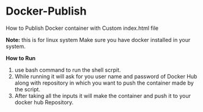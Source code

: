 # Docker-Publish
How to Publish Docker container with Custom index.html file 

**Note:** this is for linux system
Make sure you have docker installed in your system.

**How to Run**
1. use bash command to run the shell scrpit.
2. While running it will ask for you user name and password of Docker Hub along with repository in which you want to push the container made by the script.
3. After taking all the inputs it will make the container and push it to your docker hub Repository.
